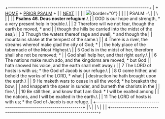 +-----------------------------------------------------------------------+
| \+ [HOME](../index.html) + [PRIOR PSALM](Ps45.html) +                 |
| [NEXT](Ps47.html)                                                     |
|                                                                       |
| ![](http://stats.superstats.com/b/ss/DAVIDMCMANNES/1){border="0"}     |
|                                                                       |
| PSALM +\                                                              |
| \                                                                     |
|                                                                       |
| **Psalms 46. Deus noster refugium.**\                                 |
| GOD is our hope and strength, \* a very present help in trouble.\     |
| 2 Therefore will we not fear, though the earth be moved, \* and       |
| though the hills be carried into the midst of the sea;\               |
| 3 Though the waters thereof rage and swell, \* and though the         |
| mountains shake at the tempest of the same.\                          |
| 4 There is a river, the streams whereof make glad the city of God; \* |
| the holy place of the tabernacle of the Most Highest.\                |
| 5 God is in the midst of her, therefore shall she not be removed; \*  |
| God shall help her, and that right early.\                            |
| 6 The nations make much ado, and the kingdoms are moved; \* but God   |
| hath showed his voice, and the earth shall melt away.\                |
| 7 The LORD of hosts is with us; \* the God of Jacob is our refuge.\   |
| 8 O come hither, and behold the works of the LORD, \* what            |
| destruction he hath brought upon the earth.\                          |
| 9 He maketh wars to cease in all the world; \* he breaketh the bow,   |
| and knappeth the spear in sunder, and burneth the chariots in the     |
| fire.\                                                                |
| 10 Be still then, and know that I am God: \* I will be exalted among  |
| the nations, and I will be exalted in the earth.\                     |
| 11 The LORD of hosts is with us; \* the God of Jacob is our refuge.   |
+-----------------------------------------------------------------------+
| \                                                                     |
| \                                                                     |
| [](http://www.episcopalnet.org/DBS/DOR.html)                          |
+-----------------------------------------------------------------------+
